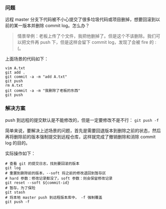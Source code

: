 ### 问题
远程 master 分支下代码被不小心提交了很多垃圾代码或项目删掉，想要回滚到以前的某一版本并删除 commit log。怎么办？

> 情景举例：老板上传了个文件，我把他删掉了。但是这个不该删除。我们可以把文件再 push 下，但是这样会留下 commit log，发现了会被 fire 的 :(。

上面场景的代码如下：

```shell
vim A.txt
git add .
git commit -a -m "add A.txt"
git push
rm A.txt
git commit -a -m "我删除了老板的东西"
git push
```

### 解决方案
push 到远程的提交默认是不能修改的，但是一定要修改不是不行：
`git push -f`

简单来说，要解决上述场景的问题，首先是需要回退版本到删除之前的状态，然后再将删除前的版本强制提交到远程仓库，这样就完成了撤销删除和消除 commit log 的目的。

实际操作如下：

```shell
# 查看 git 的提交日志，找到要回滚的版本 
git log
# 重置到删除前的版本，--soft 将之前的修改退回到暂存区
# hard 参数：修改记录都没了。soft 参数：则会保留修改记录
git reset --soft ${commit-id}
# 暂存，为了保险
git stash
# 将本地 master push 到远程版本库中， -f 强制覆盖 
git push -f
```

